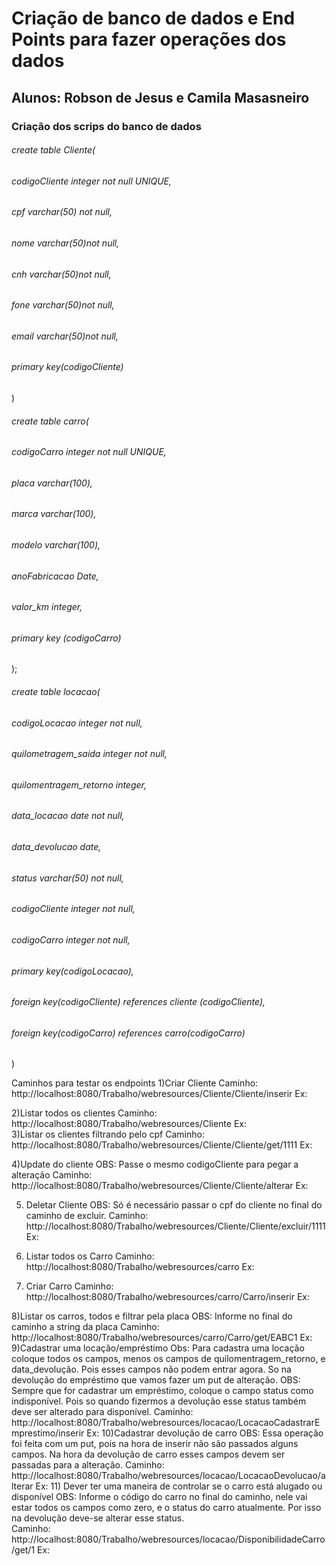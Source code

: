 # Criação de banco de dados e End Points para fazer operações dos dados 
## Alunos: Robson de Jesus e Camila Masasneiro 


### Criação dos scrips do banco de dados
###### create table Cliente(
######   codigoCliente integer not null UNIQUE,
######   cpf varchar(50) not null,
######   nome varchar(50)not null,
######   cnh varchar(50)not null,
######   fone varchar(50)not null,
######   email varchar(50)not null,
######   primary key(codigoCliente)
)

###### create table carro(
###### codigoCarro integer not null UNIQUE, 
###### placa varchar(100),
###### marca varchar(100),
###### modelo varchar(100),
###### anoFabricacao Date,
###### valor_km integer,
###### primary key (codigoCarro)
);

###### create table locacao(
######   codigoLocacao integer not null,
######   quilometragem_saida integer not null,
######   quilomentragem_retorno integer,
######   data_locacao date not null,
######   data_devolucao date,
######   status varchar(50)  not null,
######   codigoCliente integer  not null,
######   codigoCarro integer not null,
######   primary key(codigoLocacao),
######   foreign key(codigoCliente) references cliente (codigoCliente),
######   foreign key(codigoCarro) references carro(codigoCarro)
)

Caminhos para testar os endpoints
1)Criar Cliente
Caminho: http://localhost:8080/Trabalho/webresources/Cliente/Cliente/inserir
Ex: 

2)Listar todos os clientes
Caminho: http://localhost:8080/Trabalho/webresources/Cliente
Ex:  
3)Listar os clientes filtrando pelo cpf
Caminho: http://localhost:8080/Trabalho/webresources/Cliente/Cliente/get/1111
Ex: 

4)Update do cliente 
OBS: Passe o mesmo codigoCliente para pegar a alteração
Caminho: http://localhost:8080/Trabalho/webresources/Cliente/Cliente/alterar
Ex: 




5) Deletar Cliente
OBS: Só é necessário passar o cpf do cliente no final do caminho de excluir. 
Caminho: http://localhost:8080/Trabalho/webresources/Cliente/Cliente/excluir/1111
Ex:





6) Listar todos os Carro
Caminho: http://localhost:8080/Trabalho/webresources/carro
Ex: 


7) Criar Carro
Caminho: http://localhost:8080/Trabalho/webresources/carro/Carro/inserir
Ex: 





8)Listar os carros, todos e filtrar pela placa
OBS: Informe no final do caminho a string da placa 
Caminho: http://localhost:8080/Trabalho/webresources/carro/Carro/get/EABC1
Ex:
9)Cadastrar uma locação/empréstimo
Obs: Para cadastra uma locação coloque todos os campos, menos os campos de quilomentragem_retorno, e data_devolução. Pois esses campos não podem entrar agora. So na devolução do empréstimo que vamos fazer um put de alteração.
OBS: Sempre que for cadastrar um empréstimo, coloque o campo status como indisponível. Pois so quando fizermos a devolução esse status também deve ser alterado para disponível. 
Caminho: http://localhost:8080/Trabalho/webresources/locacao/LocacaoCadastrarEmprestimo/inserir
Ex: 
10)Cadastrar devolução de carro
OBS: Essa operação foi feita com um put, pois na hora de inserir não são passados alguns campos. Na hora da devolução de carro esses campos devem ser passadas para a alteração.
Caminho: http://localhost:8080/Trabalho/webresources/locacao/LocacaoDevolucao/alterar
Ex:
11) Dever ter uma maneira de controlar se o carro está alugado ou disponível
OBS: Informe o código do carro no final do caminho, nele vai estar todos os campos como zero, e o status do carro atualmente. Por isso na devolução deve-se alterar esse status.  
Caminho: http://localhost:8080/Trabalho/webresources/locacao/DisponibilidadeCarro/get/1
Ex: 





